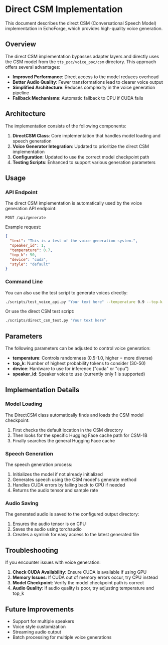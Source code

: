 # Direct CSM Implementation

This document describes the direct CSM (Conversational Speech Model) implementation in EchoForge, which provides high-quality voice generation.

## Overview

The direct CSM implementation bypasses adapter layers and directly uses the CSM model from the `tts_poc/voice_poc/csm` directory. This approach offers several advantages:

- **Improved Performance**: Direct access to the model reduces overhead
- **Better Audio Quality**: Fewer transformations lead to clearer voice output
- **Simplified Architecture**: Reduces complexity in the voice generation pipeline
- **Fallback Mechanisms**: Automatic fallback to CPU if CUDA fails

## Architecture

The implementation consists of the following components:

1. **DirectCSM Class**: Core implementation that handles model loading and speech generation
2. **Voice Generator Integration**: Updated to prioritize the direct CSM implementation
3. **Configuration**: Updated to use the correct model checkpoint path
4. **Testing Scripts**: Enhanced to support various generation parameters

## Usage

### API Endpoint

The direct CSM implementation is automatically used by the voice generation API endpoint:

```
POST /api/generate
```

Example request:
```json
{
  "text": "This is a test of the voice generation system.",
  "speaker_id": 1,
  "temperature": 0.7,
  "top_k": 50,
  "device": "cuda",
  "style": "default"
}
```

### Command Line

You can also use the test script to generate voices directly:

```bash
./scripts/test_voice_api.py "Your text here" --temperature 0.9 --top-k 40 --device cuda
```

Or use the direct CSM test script:

```bash
./scripts/direct_csm_test.py "Your text here"
```

## Parameters

The following parameters can be adjusted to control voice generation:

- **temperature**: Controls randomness (0.5-1.0, higher = more diverse)
- **top_k**: Number of highest probability tokens to consider (30-50)
- **device**: Hardware to use for inference ("cuda" or "cpu")
- **speaker_id**: Speaker voice to use (currently only 1 is supported)

## Implementation Details

### Model Loading

The DirectCSM class automatically finds and loads the CSM model checkpoint:

1. First checks the default location in the CSM directory
2. Then looks for the specific Hugging Face cache path for CSM-1B
3. Finally searches the general Hugging Face cache

### Speech Generation

The speech generation process:

1. Initializes the model if not already initialized
2. Generates speech using the CSM model's generate method
3. Handles CUDA errors by falling back to CPU if needed
4. Returns the audio tensor and sample rate

### Audio Saving

The generated audio is saved to the configured output directory:

1. Ensures the audio tensor is on CPU
2. Saves the audio using torchaudio
3. Creates a symlink for easy access to the latest generated file

## Troubleshooting

If you encounter issues with voice generation:

1. **Check CUDA Availability**: Ensure CUDA is available if using GPU
2. **Memory Issues**: If CUDA out of memory errors occur, try CPU instead
3. **Model Checkpoint**: Verify the model checkpoint path is correct
4. **Audio Quality**: If audio quality is poor, try adjusting temperature and top_k

## Future Improvements

- Support for multiple speakers
- Voice style customization
- Streaming audio output
- Batch processing for multiple voice generations 